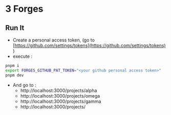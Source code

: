 # 3 Forges

## Run It

* Create a personal access token, (go to [https://github.com/settings/tokens](https://github.com/settings/tokens) )
* execute : 

```bash
pnpm i
export FORGES_GITHUB_PAT_TOKEN="<your github personal access token>"
pnpm dev
```
* And go to : 
  * http://localhost:3000/projects/alpha
  * http://localhost:3000/projects/omega
  * http://localhost:3000/projects/gamma
  * http://localhost:3000/projects/
